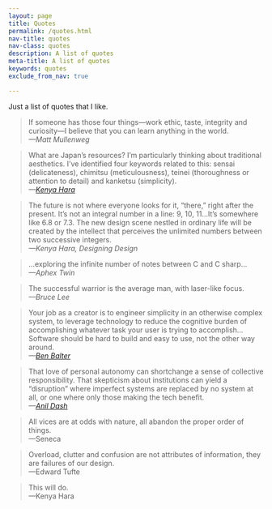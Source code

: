 ```yaml
---
layout: page
title: Quotes
permalink: /quotes.html
nav-title: quotes
nav-class: quotes
description: A list of quotes
meta-title: A list of quotes
keywords: quotes
exclude_from_nav: true

---
```


Just a list of quotes that I like.

> If someone has those four things—work ethic, taste, integrity and curiosity—I believe that you can learn anything in the world.
<br><cite>—Matt Mullenweg</cite>

> What are Japan’s resources? I’m particularly thinking about traditional aesthetics. I’ve identified four keywords related to this: sensai (delicateness), chimitsu (meticulousness), teinei (thoroughness or attention to detail) and kanketsu (simplicity).
<br><cite>—[Kenya Hara](http://www.japantimes.co.jp/life/2014/01/04/general/value-judgments/#.V7Dpi44lCxc 'Kenya Hara interview, Japan Times')</cite>

> The future is not where everyone looks for it, “there,” right after the present. It’s not an integral number in a line: 9, 10, 11…It’s somewhere like 6.8 or 7.3. The new design scene nestled in ordinary life will be created by the intellect that perceives the unlimited numbers between two successive integers.
> <br><cite>—Kenya Hara, Designing Design</cite>

> …exploring the infinite number of notes between C and C sharp…
<br><cite>—Aphex Twin</cite>

> The successful warrior is the average man, with laser-like focus.
<br><cite>—Bruce Lee</cite>

> Your job as a creator is to engineer simplicity in an otherwise complex system, to leverage technology to reduce the cognitive burden of accomplishing whatever task your user is trying to accomplish… Software should be hard to build and easy to use, not the other way around.
<br><cite>—[Ben Balter](http://ben.balter.com/2016/08/22/ten-ways-to-make-a-product-great/ 'Ten ways to make a product great, Ben Balter')</cite>

> That love of personal autonomy can shortchange a sense of collective responsibility. That skepticism about institutions can yield a “disruption” where imperfect systems are replaced by no system at all, or one where only those making the tech benefit.
<br><cite>—[Anil Dash](https://medium.com/make-better-software/software-matters-in-the-world-f24d25b255d7)</cite>

> All vices are at odds with nature, all abandon the proper order of things.<br>—Seneca

> Overload, clutter and confusion are not attributes of information, they are failures of our design.<br>—Edward Tufte

> This will do.<br>—Kenya Hara

